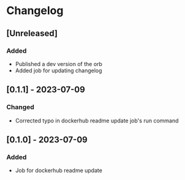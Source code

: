 # Changelog

## [Unreleased]
### Added
- Published a dev version of the orb
- Added job for updating changelog

## [0.1.1] - 2023-07-09
### Changed
- Corrected typo in dockerhub readme update job's run command

## [0.1.0] - 2023-07-09
### Added
- Job for dockerhub readme update